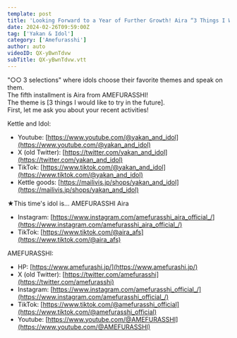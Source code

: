 ```yaml
---
template: post
title: 'Looking Forward to a Year of Further Growth! Aira “3 Things I Want to Try in the Future” #1'
date: 2024-02-26T09:59:00Z
tag: ['Yakan & Idol']
category: ['Amefurasshi']
author: auto 
videoID: QX-yBwnTdvw
subTitle: QX-yBwnTdvw.vtt
---
```

"○○ 3 selections" where idols choose their favorite themes and speak on them.  
The fifth installment is Aira from AMEFURASSHI!  
The theme is [3 things I would like to try in the future].  
First, let me ask you about your recent activities!


Kettle and Idol:

- Youtube: [https://www.youtube.com/@yakan_and_idol](https://www.youtube.com/@yakan_and_idol)
- X (old Twitter): [https://twitter.com/yakan_and_idol](https://twitter.com/yakan_and_idol)
- TikTok: [https://www.tiktok.com/@yakan_and_idol](https://www.tiktok.com/@yakan_and_idol)
- Kettle goods: [https://mailivis.jp/shops/yakan_and_idol](https://mailivis.jp/shops/yakan_and_idol)

★This time's idol is... AMEFURASSHI Aira

- Instagram: [https://www.instagram.com/amefurasshi_aira_official_/](https://www.instagram.com/amefurasshi_aira_official_/)
- TikTok: [https://www.tiktok.com/@aira_afs](https://www.tiktok.com/@aira_afs)

AMEFURASSHI:

- HP: [https://www.amefurashi.jp/](https://www.amefurashi.jp/)
- X (old Twitter): [https://twitter.com/amefurasshi](https://twitter.com/amefurasshi)
- Instagram: [https://www.instagram.com/amefurasshi_official_/](https://www.instagram.com/amefurasshi_official_/)
- TikTok: [https://www.tiktok.com/@amefurasshi_official](https://www.tiktok.com/@amefurasshi_official)
- Youtube: [https://www.youtube.com/@AMEFURASSHI](https://www.youtube.com/@AMEFURASSHI)

